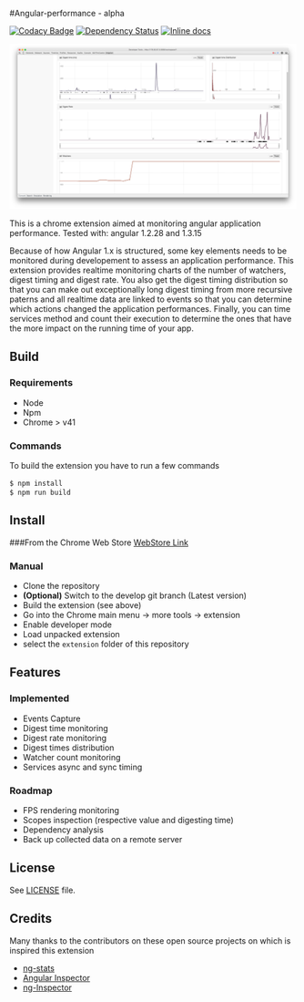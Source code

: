 #Angular-performance - alpha

[![Codacy Badge](https://www.codacy.com/project/badge/1ae19e8ddd704a7bab46537588224099)](https://www.codacy.com/app/nikel092_2742/angular-performance)
[![Dependency Status](https://david-dm.org/Linkurious/angular-performance.svg)](https://david-dm.org/Linkurious/angular-performance)
[![Inline docs](http://inch-ci.org/github/Linkurious/angular-performance.svg?branch=master)](http://inch-ci.org/github/Linkurious/angular-performance)

[![Screenshot](screenshot.png)](screenshot.png)

This is a chrome extension aimed at monitoring angular application performance.
Tested with: angular 1.2.28 and 1.3.15

Because of how Angular 1.x is structured, some key elements needs to be monitored during developement to assess an application performance. This extension provides realtime monitoring charts of the number of watchers, digest timing and digest rate. You also get the digest timing distribution so that you can make out exceptionally long digest timing from more recursive paterns and all realtime data are linked to events so that you can determine which actions changed the application performances. Finally, you can time services method and count their execution to determine the ones that have the more impact on the running time of your app. 


## Build

### Requirements
* Node
* Npm
* Chrome > v41

### Commands

To build the extension you have to run a few commands

```shell
$ npm install
$ npm run build
```

## Install
###From the Chrome Web Store
[WebStore Link](https://chrome.google.com/webstore/detail/angular-performance/hejbpbhdhhchmmcgmccpnngfedalkmkm)

### Manual
* Clone the repository
* **(Optional)** Switch to the develop git branch (Latest version)
* Build the extension (see above)
* Go into the Chrome main menu -> more tools -> extension 
* Enable developer mode
* Load unpacked extension
* select the `extension` folder of this repository

## Features

### Implemented
* Events Capture
* Digest time monitoring
* Digest rate monitoring
* Digest times distribution
* Watcher count monitoring
* Services async and sync timing

### Roadmap
* FPS rendering monitoring
* Scopes inspection (respective value and digesting time)
* Dependency analysis
* Back up collected data on a remote server

## License
See [LICENSE](LICENSE) file.

## Credits
Many thanks to the contributors on these open source projects on which is inspired this extension
* [ng-stats](https://github.com/kentcdodds/ng-stats)
* [Angular Inspector](https://github.com/kkirsche/angularjs-inspector)
* [ng-Inspector](https://github.com/rev087/ng-inspector)

